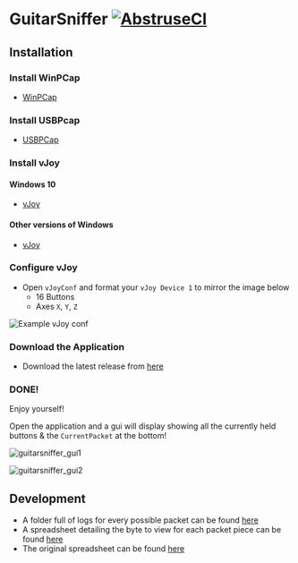 # GuitarSniffer [![AbstruseCI](https://ci.artman41.xyz/badge/1)](https://ci.artman41.xyz/repo/1)

## Installation

### Install WinPCap

- [WinPCap](https://www.winpcap.org/install/bin/WinPcap_4_1_3.exe)

### Install USBPcap

- [USBPCap](https://desowin.org/usbpcap/)

### Install vJoy

#### Windows 10

- [vJoy](https://github.com/jshafer817/vJoy/releases/latest)

#### Other versions of Windows

- [vJoy](http://vjoystick.sourceforge.net/site/index.php/component/weblinks/weblink/13-uncategorised/14-latest-download?Itemid=435&task=weblink.go)

### Configure vJoy

- Open `vJoyConf` and format your `vJoy Device 1` to mirror the image below
  - 16 Buttons
  - Axes `X`, `Y`, `Z`

![Example vJoy conf](https://hqfkrq.dm.files.1drv.com/y4mfA_TWqV9c0YDOfJKXMlp74qZcF63ER80kkFav8cXEawoCeDGVerXA3IqT2JjVmPSMZLgz2Wq43_kDeD0nOspinxREHG9Yid14_ZvOLQYxrsJhgIIw9hoom7EbdEYKSRh126QG_4fr5dapg8G90ytaehW4zppm7QudRGD7g1qxiixjWKyyJwhJzMypzLSyNblb9dts1sudcD3lDNzL5h7xw?width=367&height=490&cropmode=none)

### Download the Application

- Download the latest release from [here](https://github.com/wclaibor/rockBandSniffer/releases/latest)

### DONE!

Enjoy yourself!

Open the application and a gui will display showing all the currently held buttons & the `CurrentPacket` at the bottom!

![guitarsniffer_gui1](https://mtzibw.dm.files.1drv.com/y4m_A4BHUZe1i5T6Ed04lLwrZODZsWNeOiOvwtgJ7NGv0vnoj1_b1OpXaWm6oo1euP_f0j11akzTp_vOXBFeIwOLvUcbPvQbNl2mASYx9FUxnIbaPmSOINshi6bYMJYMzdNSw8EI-pFLtwBCUWHYOQ5AoNhN9FKA9MOnkH68coXkCeywHUOUeuuD_XmRyFwIZFusxCHC5HZCpxd8WIZ6Wc5oQ)

![guitarsniffer_gui2](https://mtbj4w.dm.files.1drv.com/y4mdlrx-ReJqVoenZiRPXsKRPlQSKnBqdWak7JyMGhMC3YEwazUcvKNPSSYCrwdLrgrnrvMIf5fnUzYBIvGjtJz1UEVFymr5Lu6uVzKz0iNdkP4_hnqLJba2htJwPLd-SH2PjzEANsOeFgTcqFyOZbpvMm6Q94MHdhvwIn3RvGrV1Jn_wuIJ1JVb4CYgCalM-d8j5Crbxf3H9zXFlTGmNnuTA)

## Development

- A folder full of logs for every possible packet can be found [here](https://1drv.ms/f/s!AgQGk0OeTMLwhA-uDO9IQHEHqGhv)
- A spreadsheet detailing the byte to view for each packet piece can be found [here](https://docs.google.com/spreadsheets/d/1ITZUvRniGpfS_HV_rBpSwlDdGukc3GC1CeOe7SavQBo/edit?usp=sharing)
- The original spreadsheet can be found [here](https://1drv.ms/x/s!AgQGk0OeTMLwg3GBDXFUC3Erj4Wb)

